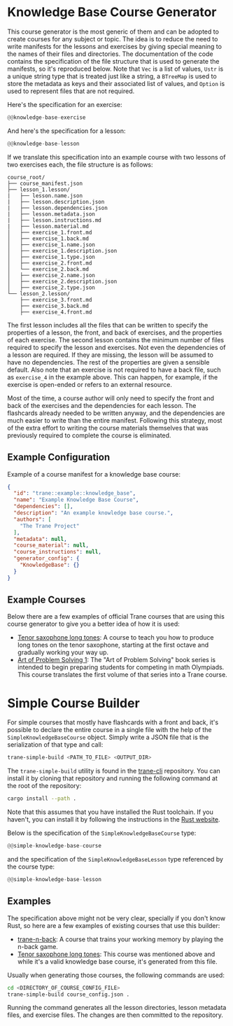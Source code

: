 # Knowledge Base Course Generator

This course generator is the most generic of them and can be adopted to create courses for any
subject or topic. The idea is to reduce the need to write manifests for the lessons and exercises by
giving special meaning to the names of their files and directories. The documentation of the code
contains the specification of the file structure that is used to generate the manifests, so it's
reproduced below. Note that `Vec` is a list of values, `Ustr` is a unique string type that is
treated just like a string, a `BTreeMap` is used to store the metadata as keys and their associated
list of values, and `Option` is used to represent files that are not required.

Here's the specification for an exercise:
```rust
@@knowledge-base-exercise
```

And here's the specification for a lesson:
```rust
@@knowledge-base-lesson
```

If we translate this specification into an example course with two lessons of two exercises each,
the file structure is as follows:

```text
course_root/
├── course_manifest.json
├── lesson_1.lesson/
|   ├── lesson.name.json
|   ├── lesson.description.json
|   ├── lesson.dependencies.json
|   ├── lesson.metadata.json
|   ├── lesson.instructions.md
|   ├── lesson.material.md
│   ├── exercise_1.front.md
│   ├── exercise_1.back.md
│   ├── exercise_1.name.json
│   ├── exercise_1.description.json
│   ├── exercise_1.type.json
│   ├── exercise_2.front.md
│   └── exercise_2.back.md
│   ├── exercise_2.name.json
│   ├── exercise_2.description.json
│   ├── exercise_2.type.json
└── lesson_2.lesson/
    ├── exercise_3.front.md
    ├── exercise_3.back.md
    ├── exercise_4.front.md
```

The first lesson includes all the files that can be written to specify the properties of a lesson,
the front, and back of exercises, and the properties of each exercise. The second lesson contains
the minimum number of files required to specify the lesson and exercises. Not even the dependencies
of a lesson are required. If they are missing, the lesson will be assumed to have no dependencies.
The rest of the properties are given a sensible default. Also note that an exercise is not required
to have a back file, such as `exercise_4` in the example above. This can happen, for example, if the
exercise is open-ended or refers to an external resource.

Most of the time, a course author will only need to specify the front and back of the exercises and
the dependencies for each lesson. The flashcards already needed to be written anyway, and the
dependencies are much easier to write than the entire manifest. Following this strategy, most of the
extra effort to writing the course materials themselves that was previously required to complete the
course is eliminated.

## Example Configuration

Example of a course manifest for a knowledge base course:
```json
{
  "id": "trane::example::knowledge_base",
  "name": "Example Knowledge Base Course",
  "dependencies": [],
  "description": "An example knowledge base course.",
  "authors": [
    "The Trane Project"
  ],
  "metadata": null,
  "course_material": null,
  "course_instructions": null,
  "generator_config": {
    "KnowledgeBase": {}
  }
}
```

## Example Courses

Below there are a few examples of official Trane courses that are using this course generator to
give you a better idea of how it is used:

- [Tenor saxophone long
  tones](https://github.com/trane-project/trane-saxophone/tree/master/courses/tenor_saxophone/long_tones):
  A course to teach you how to produce long tones on the tenor saxophone, starting at the first
  octave and gradually working your way up.
- [Art of Problem Solving
  1](https://github.com/trane-project/trane-math/tree/master/courses/olympiads/aops/aops_1): The
  "Art of Problem Solving" book series is intended to begin preparing students for competing in math
  Olympiads. This course translates the first volume of that series into a Trane course.

# Simple Course Builder

For simple courses that mostly have flashcards with a front and back, it's possible to declare the
entire course in a single file with the help of the `SimpleKnowledgeBaseCourse` object. Simply write
a JSON file that is the serialization of that type and call:

```bash
trane-simple-build <PATH_TO_FILE> <OUTPUT_DIR>
```

The `trane-simple-build` utility is found in the
[trane-cli](https://github.com/trane-project/trane-cli) repository. You can install it by cloning
that repository and running the following command at the root of the repository:

```bash
cargo install --path .
```

Note that this assumes that you have installed the Rust toolchain. If you haven't, you can install
it by following the instructions in the [Rust website](https://www.rust-lang.org/tools/install).

Below is the specification of the `SimpleKnowledgeBaseCourse` type:

```rust
@@simple-knowledge-base-course
```

and the specification of the `SimpleKnowledgeBaseLesson` type referenced by the course type:

```rust
@@simple-knowledge-base-lesson
```

## Examples

The specification above might not be very clear, specially if you don't know Rust, so here are a few
examples of existing courses that use this builder:

- [trane-n-back](https://github.com/trane-project/trane-n-back/blob/master/n_back/course_config.json):
  A course that trains your working memory by playing the n-back game.
- [Tenor saxophone long
  tones](https://github.com/trane-project/trane-saxophone/blob/master/courses/tenor_saxophone/long_tones/course_config.json):
  This course was mentioned above and while it's a valid knowledge base course, it's generated from
  this file.

Usually when generating those courses, the following commands are used:
  
```bash
cd <DIRECTORY_OF_COURSE_CONFIG_FILE>
trane-simple-build course_config.json .
```

Running the command generates all the lesson directories, lesson metadata files, and exercise files.
The changes are then committed to the repository.
